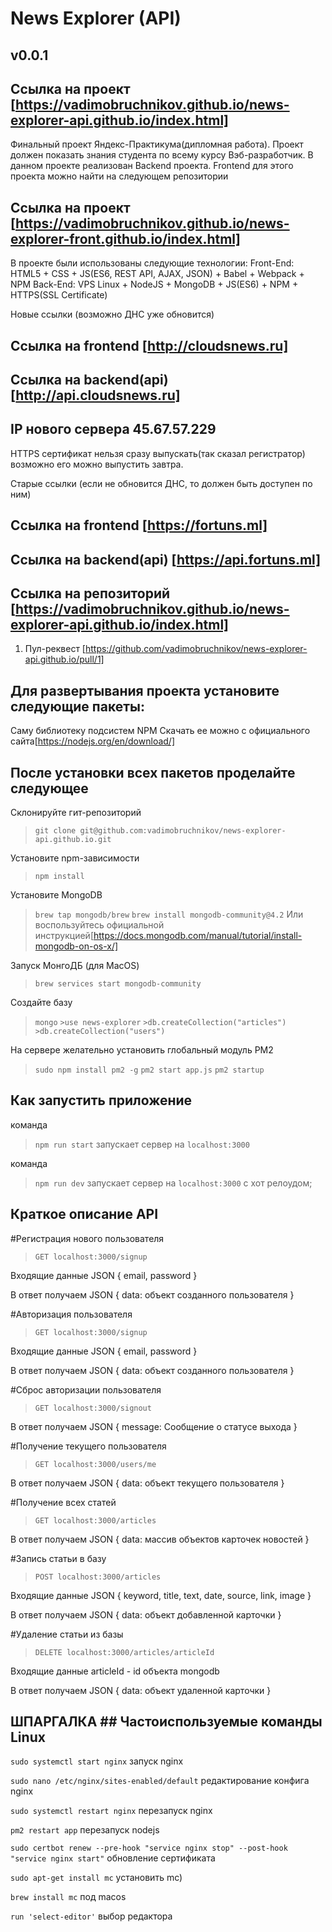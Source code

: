 # News Explorer (API)

## v0.0.1

## Ссылка на проект [https://vadimobruchnikov.github.io/news-explorer-api.github.io/index.html]

Финальный проект Яндекс-Практикума(дипломная работа).
Проект должен показать знания студента по всему курсу Вэб-разработчик.
В данном проекте реализован Backend проекта.
Frontend для этого проекта можно найти на следующем репозитории

## Ссылка на проект [https://vadimobruchnikov.github.io/news-explorer-front.github.io/index.html]

В проекте были использованы следующие технологии:
Front-End: HTML5 + CSS + JS(ES6, REST API, AJAX, JSON) + Babel + Webpack + NPM
Back-End: VPS Linux + NodeJS + MongoDB + JS(ES6) + NPM + HTTPS(SSL Certificate)

Новые ссылки (возможно ДНС уже обновится)
## Ссылка на frontend [http://cloudsnews.ru]
## Ссылка на backend(api)  [http://api.cloudsnews.ru]
## IP нового сервера 45.67.57.229
HTTPS сертификат нельзя сразу выпускать(так сказал регистратор)
возможно его можно выпустить завтра.

Старые ссылки (если не обновится ДНС, то должен быть доступен по ним)
## Ссылка на frontend [https://fortuns.ml]
## Ссылка на backend(api)  [https://api.fortuns.ml]

## Ссылка на репозиторий [https://vadimobruchnikov.github.io/news-explorer-api.github.io/index.html]


1. Пул-реквест [https://github.com/vadimobruchnikov/news-explorer-api.github.io/pull/1]


## Для развертывания проекта установите следующие пакеты:

Саму библиотеку подсистем NPM
Скачать ее можно с официального сайта[https://nodejs.org/en/download/]

## После установки всех пакетов проделайте следующее

Склонируйте гит-репозиторий
>`git clone git@github.com:vadimobruchnikov/news-explorer-api.github.io.git`

Установите npm-зависимости
>`npm install`

Установите MongoDB
>`brew tap mongodb/brew`
>`brew install mongodb-community@4.2`
Или воспользуйтесь официальной инструкцией[https://docs.mongodb.com/manual/tutorial/install-mongodb-on-os-x/]

Запуск МонгоДБ (для MacOS)
>`brew services start mongodb-community`

Создайте базу
>`mongo`
>`>use news-explorer`
>`>db.createCollection("articles")`
>`>db.createCollection("users")`

На сервере желательно установить глобальный модуль PM2
>`sudo npm install pm2 -g`
>`pm2 start app.js`
>`pm2 startup`

## Как запустить приложение

команда
>`npm run start` запускает сервер на `localhost:3000`

команда
>`npm run dev` запускает сервер на `localhost:3000` с хот релоудом;

## Краткое описание API


#Регистрация нового пользователя

>`GET localhost:3000/signup`

Входящие данные JSON { email, password }

В ответ получаем JSON { data: объект созданного пользователя }


#Авторизация пользователя

>`GET localhost:3000/signup`

Входящие данные JSON { email, password }

В ответ получаем JSON { data: объект созданного пользователя }


#Сброс авторизации пользователя

>`GET localhost:3000/signout`

В ответ получаем JSON { message: Сообщение о статусе выхода }


#Получение текущего пользователя

>`GET localhost:3000/users/me`

В ответ получаем JSON { data: объект текущего пользователя }


#Получение всех статей

>`GET localhost:3000/articles`

В ответ получаем JSON { data: массив объектов карточек новостей }


#Запись статьи в базу

>`POST localhost:3000/articles`

Входящие данные JSON { keyword, title, text, date, source, link, image }

В ответ получаем JSON { data: объект добавленной карточки }


#Удаление статьи из базы

>`DELETE localhost:3000/articles/articleId`

Входящие данные articleId - id объекта mongodb

В ответ получаем JSON { data: объект удаленной карточки }


## ШПАРГАЛКА ## Частоиспользуемые команды Linux

`sudo systemctl start nginx` запуск nginx

`sudo nano /etc/nginx/sites-enabled/default` редактирование конфига nginx

`sudo systemctl restart nginx` перезапуск nginx

`pm2 restart app` перезапуск nodejs

`sudo certbot renew --pre-hook "service nginx stop" --post-hook "service nginx start"` обновление сертификата

`sudo apt-get install mc` установить mc)

`brew install mc` под  macos

`run 'select-editor'` выбор редактора


